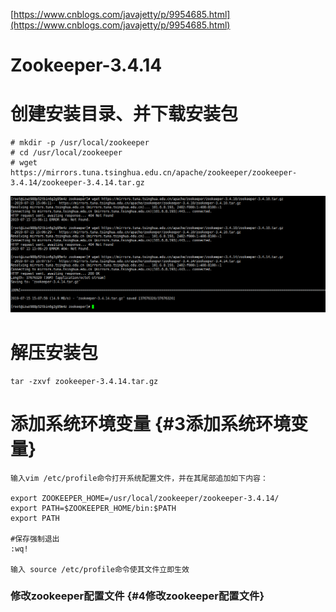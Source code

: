 [https://www.cnblogs.com/javajetty/p/9954685.html](https://www.cnblogs.com/javajetty/p/9954685.html)

# Zookeeper-3.4.14

# 创建安装目录、并下载安装包

```
# mkdir -p /usr/local/zookeeper
# cd /usr/local/zookeeper
# wget https://mirrors.tuna.tsinghua.edu.cn/apache/zookeeper/zookeeper-3.4.14/zookeeper-3.4.14.tar.gz
```

![](/assets/微信截图_20190715150826.png)

# 解压安装包

```
tar -zxvf zookeeper-3.4.14.tar.gz
```

# 添加系统环境变量 {#3添加系统环境变量}

```
输入vim /etc/profile命令打开系统配置文件，并在其尾部追加如下内容：

export ZOOKEEPER_HOME=/usr/local/zookeeper/zookeeper-3.4.14/
export PATH=$ZOOKEEPER_HOME/bin:$PATH
export PATH

#保存强制退出
:wq!

输入 source /etc/profile命令使其文件立即生效
```

### 修改zookeeper配置文件 {#4修改zookeeper配置文件}



